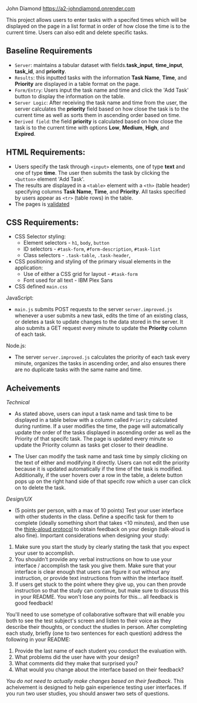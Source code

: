 John Diamond 
https://a2-johndiamond.onrender.com

This project allows users to enter tasks with a specifed times which will be displayed on the page in a list format in order of how close the time is to the current time. Users can also edit and delete specific tasks.

Baseline Requirements
---


- `Server`: maintains a tabular dataset with fields.**task_input**, **time_input**, **task_id**, and **priority**.
- `Results`: this inputted tasks with the information **Task Name**, **Time**, and **Priority** are displayed in a table format on the page.
- `Form/Entry`: Users input the task name and time and click the 'Add Task' button to display the information on the table. 
- `Server Logic`: After receiving the task name and time from the user, the server calculates the **priority** field based on how close the task is to the current time as well as sorts them in ascending order based on time.
- `Derived field`: the field **priority** is calculated based on how close the task is to the current time with options **Low**, **Medium**, **High**, and **Expired**.


HTML Requirements:
---

- Users specify the task through `<input>` elements, one of type **text** and one of type **time**. The user then submits the task by clicking the `<button>` element 'Add Task'.
- The results are displayed in a `<table>` element with a `<th>` (table header) specifying columns **Task Name**, **Time**, and **Priority**. All tasks specified by users appear as `<tr>` (table rows) in the table.
- The pages is [validated](https://validator.w3.org)

CSS Requirements:
---

- CSS Selector styling:
    - Element selectors - `h1`, `body`, `button`
    - ID selectors - `#task-form`, `#form-description`, `#task-list`
    - Class selectors - `.task-table`, `.task-header`, 
- CSS positioning and styling of the primary visual elements in the application:
    - Use of either a CSS grid for layout - `#task-form`
    - Font used for all text - IBM Plex Sans
- CSS defined `main.css` 

JavaScript:
- `main.js` submits POST requests to the server `server.improved.js` whenever a user submits a new task, edits the time of an existing class, or deletes a task to update changes to the data stored in the server. It also submits a GET request every minute to update the **Priority** column of each task.

Node.js:
- The server `server.improved.js` calculates the priority of each task every minute, organizes the tasks in ascending order, and also ensures there are no duplicate tasks with the same name and time.


Acheivements
---


*Technical*
- As stated above, users can input a task name and task time to be displayed in a table below with a column called `Priority` calculated during runtime. If a user modifies the time, the page will automatically update the order of the tasks displayed in ascending order as well as the Priority of that specifc task. The page is updated every minute so update the Priority column as tasks get closer to their deadline.

- The User can modify the task name and task time by simply clicking on the text of either and modifying it directly. Users can not edit the priority because it is updated automatically if the time of the task is modified. Additionally, if the user hovers over a row in the table, a delete button pops up on the right hand side of that specifc row which a user can click on to delete the task.

*Design/UX*
- (5 points per person, with a max of 10 points) Test your user interface with other students in the class. Define a specific task for them to complete (ideally something short that takes <10 minutes), and then use the [think-aloud protocol](https://en.wikipedia.org/wiki/Think_aloud_protocol) to obtain feedback on your design (talk-aloud is also fine). Important considerations when designing your study:

1. Make sure you start the study by clearly stating the task that you expect your user to accomplish.
2. You shouldn't provide any verbal instructions on how to use your interface / accomplish the task you give them. Make sure that your interface is clear enough that users can figure it out without any instruction, or provide text instructions from within the interface itself. 
3. If users get stuck to the point where they give up, you can then provde instruction so that the study can continue, but make sure to discuss this in your README. You won't lose any points for this... all feedback is good feedback!

You'll need to use sometype of collaborative software that will enable you both to see the test subject's screen and listen to their voice as they describe their thoughts, or conduct the studies in person. After completing each study, briefly (one to two sentences for each question) address the following in your README:

1. Provide the last name of each student you conduct the evaluation with.
2. What problems did the user have with your design?
3. What comments did they make that surprised you?
4. What would you change about the interface based on their feedback?

*You do not need to actually make changes based on their feedback*. This acheivement is designed to help gain experience testing user interfaces. If you run two user studies, you should answer two sets of questions. 

